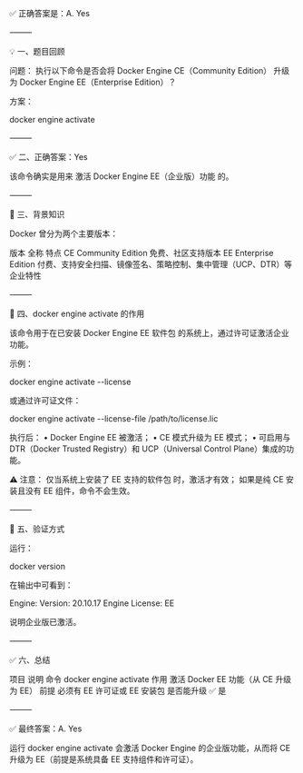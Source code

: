 ✅ 正确答案是：A. Yes

⸻

💡 一、题目回顾

问题：
执行以下命令是否会将 Docker Engine CE（Community Edition） 升级为 Docker Engine EE（Enterprise Edition）？

方案：

docker engine activate



⸻

✅ 二、正确答案：Yes

该命令确实是用来 激活 Docker Engine EE（企业版）功能 的。

⸻

🧱 三、背景知识

Docker 曾分为两个主要版本：

版本	全称	特点
CE	Community Edition	免费、社区支持版本
EE	Enterprise Edition	付费、支持安全扫描、镜像签名、策略控制、集中管理（UCP、DTR）等企业特性


⸻

🧩 四、docker engine activate 的作用

该命令用于在已安装 Docker Engine EE 软件包 的系统上，通过许可证激活企业功能。

示例：

docker engine activate --license <license-string>

或通过许可证文件：

docker engine activate --license-file /path/to/license.lic

执行后：
	•	Docker Engine EE 被激活；
	•	CE 模式升级为 EE 模式；
	•	可启用与 DTR（Docker Trusted Registry）和 UCP（Universal Control Plane）集成的功能。

⚠️ 注意：
仅当系统上安装了 EE 支持的软件包 时，激活才有效；
如果是纯 CE 安装且没有 EE 组件，命令不会生效。

⸻

🧰 五、验证方式

运行：

docker version

在输出中可看到：

Engine:
 Version: 20.10.17
 Engine License: EE

说明企业版已激活。

⸻

✅ 六、总结

项目	说明
命令	docker engine activate
作用	激活 Docker EE 功能（从 CE 升级为 EE）
前提	必须有 EE 许可证或 EE 安装包
是否能升级	✅ 是


⸻

✅ 最终答案：A. Yes

运行 docker engine activate 会激活 Docker Engine 的企业版功能，从而将 CE 升级为 EE（前提是系统具备 EE 支持组件和许可证）。